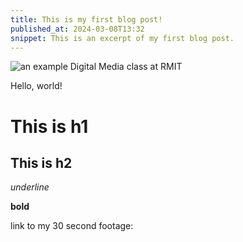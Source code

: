 ```yaml
---
title: This is my first blog post!
published_at: 2024-03-08T13:32
snippet: This is an excerpt of my first blog post.
---
```


![an example Digital Media class at RMIT](/w01s1/dms1_pfp.png)

Hello, world!

# This is h1

## This is h2

_underline_

**bold**

link to my 30 second footage:
